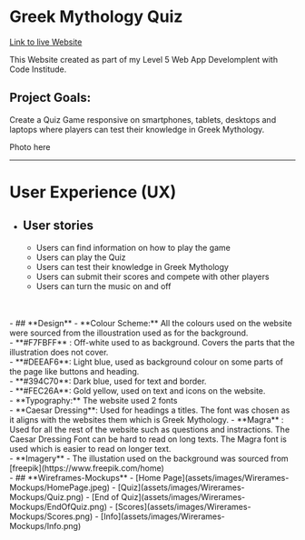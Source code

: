 # **Greek Mythology Quiz**

[Link to live Website](https://)
<br>
 
This Website created as part of my Level 5 Web App Develomplent with Code Institude. 
## Project Goals: 
Create a Quiz Game responsive on smartphones, tablets, desktops and laptops where players can test their knowledge in Greek Mythology.
 

Photo here

--------
# **User Experience (UX)**
   - ##  **User stories**
     - Users can find information on how to play the game
     - Users can play the Quiz
     - Users can test their knowledge in Greek Mythology 
     - Users can submit their scores and compete with other players
     - Users can turn the music on and off
<br>
<br>
  - ##  **Design**
    -  **Colour Scheme:**
       All the colours used on the website were sourced from the illoustration used as for the background.<br>
         - **#F7FBFF** : Off-white used to as background. Covers the parts that the illustration does not cover.<br>
         - **#DEEAF6**: Light blue, used as background colour on some parts of the page like buttons and heading.<br>
         - **#394C70**: Dark blue, used for text and border. <br>
         - **#FEC26A**: Gold yellow, used on text and icons on the website.    
        <br>
     -  **Typography:** The website used 2 fonts <br>
          - **Caesar Dressing**: Used for headings a titles. The font was chosen as it aligns with the websites them which is Greek Mythology.
          - **Magra** : Used for all the rest of the website such as questions and instractions. The Caesar Dressing Font can be hard to read on long texts. The Magra font is used which is easier to read on longer text.
         <br>
     -   **Imagery** 
          - The illustation used on the background was sourced from [freepik](https://www.freepik.com/home)
            <br>
  - ## **Wireframes-Mockups**
    - [Home Page](assets/images/Wirerames-Mockups/HomePage.jpeg)
    - [Quiz](assets/images/Wirerames-Mockups/Quiz.png)
    - [End of Quiz](assets/images/Wirerames-Mockups/EndOfQuiz.png)
    - [Scores](assets/images/Wirerames-Mockups/Scores.png)
    - [Info](assets/images/Wirerames-Mockups/Info.png)
 




